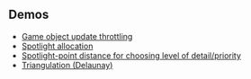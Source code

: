 ## Demos

* [Game object update throttling](http://archo.work/random/gamedev/update_throttling.html)
* [Spotlight allocation](http://archo.work/random/gamedev/spotlight_allocation.html)
* [Spotlight-point distance for choosing level of detail/priority](http://archo.work/random/gamedev/spotlight_distance_lod.html)
* [Triangulation (Delaunay)](http://archo.work/random/gamedev/triangulation_delaunay.html)
